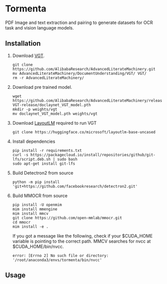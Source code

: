 # Tormenta #
PDF Image and text extraction and pairing to generate datasets for OCR task and vision language models.

## Installation ##

1. Download [VGT](https://github.com/AlibabaResearch/AdvancedLiterateMachinery/tree/main/DocumentUnderstanding/VGT). 
    ```angular2html
    git clone https://github.com/AlibabaResearch/AdvancedLiterateMachinery.git
    mv AdvancedLiterateMachinery/DocumentUnderstanding/VGT/ VGT/
    rm -r AdvancedLiterateMachinery/
    ```

2. Download pre trained model.
    ```angular2html
    wget https://github.com/AlibabaResearch/AdvancedLiterateMachinery/releases/download/v1.3.0-VGT-release/doclaynet_VGT_model.pth
    mkdir -p weights/vgt
    mv doclaynet_VGT_model.pth weights/vgt
    ```

3. Download [LayoutLM](https://huggingface.co/microsoft/layoutlm-base-uncased) required to run VGT
    ```angular2html
    git clone https://huggingface.co/microsoft/layoutlm-base-uncased
    ```

4. Install dependencies
   ```angular2html
   pip install -r requirements.txt
   curl -s https://packagecloud.io/install/repositories/github/git-lfs/script.deb.sh | sudo bash
   sudo apt-get install git-lfs
   ```
5. Build Detectron2 from source
   ```angular2html
   python -m pip install 'git+https://github.com/facebookresearch/detectron2.git'
   ```

6. Build MMOCR from source
   ```angular2html
   pip install -U openmim
   mim install mmengine
   mim install mmcv
   git clone https://github.com/open-mmlab/mmocr.git
   cd mmocr
   mim install -e .
   ``` 
   If you got a message like the following, check if your $CUDA_HOME variable is pointing to the correct path.
   MMCV searches for nvcc at $CUDA_HOME/bin/nvcc.
   ```angular2html
   error: [Errno 2] No such file or directory: '/root/anaconda3/envs/tormenta/bin/nvcc'
   ``` 

## Usage ##

